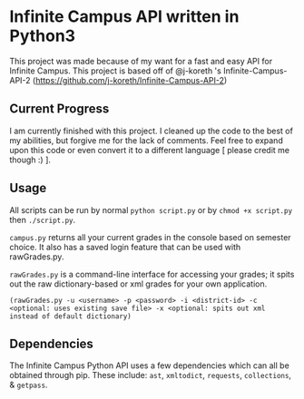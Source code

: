 # Infinite Campus API written in Python3
This project was made because of my want for a fast and easy API for Infinite Campus. This project is based off of @j-koreth 's Infinite-Campus-API-2 (https://github.com/j-koreth/Infinite-Campus-API-2)

## Current Progress
I am currently finished with this project. I cleaned up the code to the best of my abilities, but forgive me for the lack of comments. Feel free to expand upon 
this code or even convert it to a different language [ please credit me though :) ].

## Usage
All scripts can be run by normal `python script.py` or by `chmod +x script.py` then `./script.py`.

`campus.py` returns all your current grades in the console based on semester choice. It also has a saved login feature that can be used with rawGrades.py.

`rawGrades.py` is a command-line interface for accessing your grades; it spits out the raw dictionary-based or xml grades for your own application.

```(rawGrades.py -u <username> -p <password> -i <district-id> -c <optional: uses existing save file> -x <optional: spits out xml instead of default dictionary)```

## Dependencies
The Infinite Campus Python API uses a few dependencies which can all be obtained through pip. These include: `ast`, `xmltodict`, `requests`, `collections`, & `getpass`.

